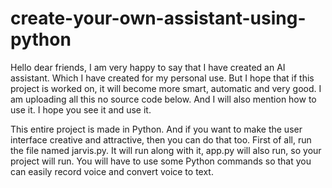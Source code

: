 # create-your-own-assistant-using-python
Hello dear friends, I am very happy to say that I have created an AI assistant. Which I have created for my personal use. But I hope that if this project is worked on, it will become more smart, automatic and very good. I am uploading all this no source code below. And I will also mention how to use it. I hope you see it and use it.

This entire project is made in Python. And if you want to make the user interface creative and attractive, then you can do that too. First of all, run the file named jarvis.py. It will run along with it, app.py will also run, so your project will run. You will have to use some Python commands so that you can easily record voice and convert voice to text.
